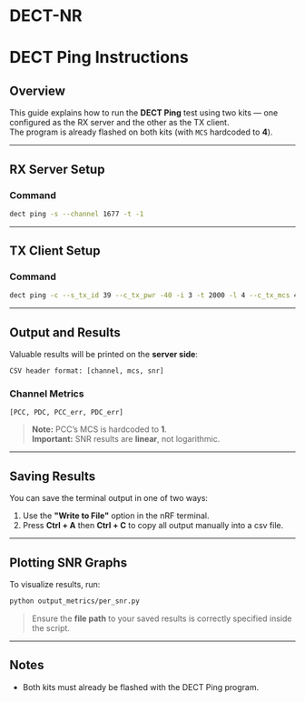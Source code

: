 # DECT-NR


# DECT Ping Instructions

## Overview
This guide explains how to run the **DECT Ping** test using two kits — one configured as the RX server and the other as the TX client.  
The program is already flashed on both kits (with `MCS` hardcoded to **4**).

---

## RX Server Setup

### Command

```bash
dect ping -s --channel 1677 -t -1
```

---

## TX Client Setup

### Command
```bash
dect ping -c --s_tx_id 39 --c_tx_pwr -40 -i 3 -t 2000 -l 4 --c_tx_mcs 4 --c_count 4096 --channel 1677 --c_slots 3
```

---

## Output and Results

Valuable results will be printed on the **server side**:

```
CSV header format: [channel, mcs, snr]
```

### Channel Metrics
```
[PCC, PDC, PCC_err, PDC_err]
```

> **Note:** PCC’s MCS is hardcoded to **1**.  
> **Important:** SNR results are **linear**, not logarithmic.

---

## Saving Results

You can save the terminal output in one of two ways:

1. Use the **"Write to File"** option in the nRF terminal.
2. Press **Ctrl + A** then **Ctrl + C** to copy all output manually into a csv file.

---

## Plotting SNR Graphs

To visualize results, run:

```bash
python output_metrics/per_snr.py
```

> Ensure the **file path** to your saved results is correctly specified inside the script.

---

## Notes

- Both kits must already be flashed with the DECT Ping program.

````
